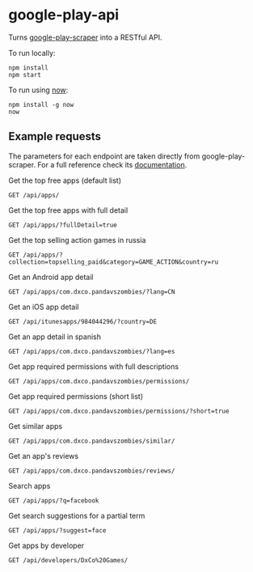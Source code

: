 # google-play-api

Turns [google-play-scraper](https://github.com/facundoolano/google-play-scraper/) into a RESTful API.

To run locally:

```
npm install
npm start
```

To run using [now](https://zeit.co/now/):

```
npm install -g now
now
```

## Example requests

The parameters for each endpoint are taken directly from google-play-scraper. For a full reference check its [documentation](https://github.com/facundoolano/google-play-scraper/#usage).

Get the top free apps (default list)
```http
GET /api/apps/
```

Get the top free apps with full detail

```http
GET /api/apps/?fullDetail=true
```

Get the top selling action games in russia

```http
GET /api/apps/?collection=topselling_paid&category=GAME_ACTION&country=ru
```

Get an Android app detail

```http
GET /api/apps/com.dxco.pandavszombies/?lang=CN
```

Get an iOS app detail

```http
GET /api/itunesapps/984044296/?country=DE
```

Get an app detail in spanish

```http
GET /api/apps/com.dxco.pandavszombies/?lang=es
```

Get app required permissions with full descriptions

```http
GET /api/apps/com.dxco.pandavszombies/permissions/
```

Get app required permissions (short list)

```http
GET /api/apps/com.dxco.pandavszombies/permissions/?short=true
```

Get similar apps

```http
GET /api/apps/com.dxco.pandavszombies/similar/
```

Get an app's reviews

```http
GET /api/apps/com.dxco.pandavszombies/reviews/
```

Search apps

```http
GET /api/apps/?q=facebook
```

Get search suggestions for a partial term

```http
GET /api/apps/?suggest=face
```

Get apps by developer

```http
GET /api/developers/DxCo%20Games/
```
